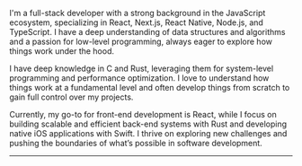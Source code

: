 I'm a full-stack developer with a strong background in the JavaScript ecosystem, specializing in React, Next.js, React Native, Node.js, and TypeScript. I have a deep understanding of data structures and algorithms and a passion for low-level programming, always eager to explore how things work under the hood.

I have deep knowledge in C and Rust, leveraging them for system-level programming and performance optimization. I love to understand how things work at a fundamental level and often develop things from scratch to gain full control over my projects.

Currently, my go-to for front-end development is React, while I focus on building scalable and efficient back-end systems with Rust and developing native iOS applications with Swift. I thrive on exploring new challenges and pushing the boundaries of what’s possible in software development.

---
